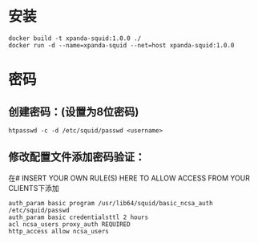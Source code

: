 # 安装
```shell
docker build -t xpanda-squid:1.0.0 ./
docker run -d --name=xpanda-squid --net=host xpanda-squid:1.0.0
```

# 密码

## 创建密码：(设置为8位密码)
```
htpasswd -c -d /etc/squid/passwd <username>
```


## 修改配置文件添加密码验证：
在# INSERT YOUR OWN RULE(S) HERE TO ALLOW ACCESS FROM YOUR CLIENTS下添加
```
auth_param basic program /usr/lib64/squid/basic_ncsa_auth /etc/squid/passwd
auth_param basic credentialsttl 2 hours
acl ncsa_users proxy_auth REQUIRED
http_access allow ncsa_users
```